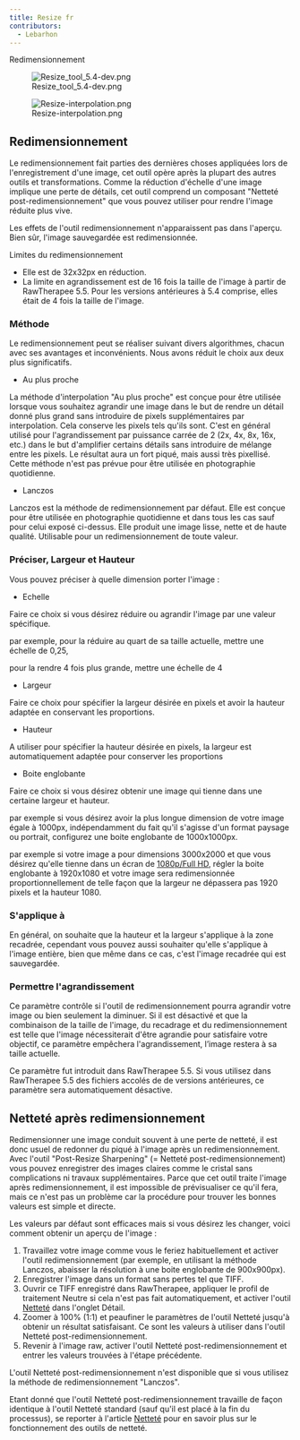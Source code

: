 ```yaml
---
title: Resize fr
contributors:
  - Lebarhon
---
```


<div class="pagetitle">

Redimensionnement

</div>

<figure>
<img src="/images/Resize_tool_5.4-dev.png" title="Resize_tool_5.4-dev.png" />
<figcaption>Resize_tool_5.4-dev.png</figcaption>
</figure>

<figure>
<img src="/images/Resize-interpolation.png" title="Resize-interpolation.png" />
<figcaption>Resize-interpolation.png</figcaption>
</figure>

## Redimensionnement

Le redimensionnement fait parties des dernières choses appliquées lors
de l'enregistrement d'une image, cet outil opère après la plupart des
autres outils et transformations. Comme la réduction d'échelle d'une
image implique une perte de détails, cet outil comprend un composant
"Netteté post-redimensionnement" que vous pouvez utiliser pour rendre
l'image réduite plus vive.

Les effets de l'outil redimensionnement n'apparaissent pas dans
l'aperçu. Bien sûr, l'image sauvegardée est redimensionnée.

Limites du redimensionnement

- Elle est de 32x32px en réduction.
- La limite en agrandissement est de 16 fois la taille de l'image à
  partir de RawTherapee 5.5. Pour les versions antérieures à 5.4
  comprise, elles était de 4 fois la taille de l'image.

### Méthode

Le redimensionnement peut se réaliser suivant divers algorithmes, chacun
avec ses avantages et inconvénients. Nous avons réduit le choix aux deux
plus significatifs.

- Au plus proche

  
La méthode d'interpolation "Au plus proche" est conçue pour être
utilisée lorsque vous souhaitez agrandir une image dans le but de rendre
un détail donné plus grand sans introduire de pixels supplémentaires par
interpolation. Cela conserve les pixels tels qu'ils sont. C'est en
général utilisé pour l'agrandissement par puissance carrée de 2 (2x, 4x,
8x, 16x, etc.) dans le but d'amplifier certains détails sans introduire
de mélange entre les pixels. Le résultat aura un fort piqué, mais aussi
très pixellisé. Cette méthode n'est pas prévue pour être utilisée en
photographie quotidienne.

- Lanczos

  
Lanczos est la méthode de redimensionnement par défaut. Elle est conçue
pour être utilisée en photographie quotidienne et dans tous les cas sauf
pour celui exposé ci-dessus. Elle produit une image lisse, nette et de
haute qualité. Utilisable pour un redimensionnement de toute valeur.

### Préciser, Largeur et Hauteur

Vous pouvez préciser à quelle dimension porter l'image :

- Echelle

  
Faire ce choix si vous désirez réduire ou agrandir l'image par une
valeur spécifique.

par exemple, pour la réduire au quart de sa taille actuelle, mettre une
échelle de 0,25,

pour la rendre 4 fois plus grande, mettre une échelle de 4

- Largeur

  
Faire ce choix pour spécifier la largeur désirée en pixels et avoir la
hauteur adaptée en conservant les proportions.

- Hauteur

  
A utiliser pour spécifier la hauteur désirée en pixels, la largeur est
automatiquement adaptée pour conserver les proportions

- Boite englobante

  
Faire ce choix si vous désirez obtenir une image qui tienne dans une
certaine largeur et hauteur.

par exemple si vous désirez avoir la plus longue dimension de votre
image égale à 1000px, indépendamment du fait qu'il s'agisse d'un format
paysage ou portrait, configurez une boite englobante de 1000x1000px.

par exemple si votre image a pour dimensions 3000x2000 et que vous
désirez qu'elle tienne dans un écran de [1080p/Full
HD](https://fr.wikipedia.org/wiki/1080p), régler la boite englobante à
1920x1080 et votre image sera redimensionnée proportionnellement de
telle façon que la largeur ne dépassera pas 1920 pixels et la hauteur
1080.

### S'applique à

En général, on souhaite que la hauteur et la largeur s'applique à la
zone recadrée, cependant vous pouvez aussi souhaiter qu'elle s'applique
à l'image entière, bien que même dans ce cas, c'est l'image recadrée qui
est sauvegardée.

### Permettre l'agrandissement

Ce paramètre contrôle si l'outil de redimensionnement pourra agrandir
votre image ou bien seulement la diminuer. Si il est désactivé et que la
combinaison de la taille de l'image, du recadrage et du
redimensionnement est telle que l'image nécessiterait d'être agrandie
pour satisfaire votre objectif, ce paramètre empêchera l'agrandissement,
l’image restera à sa taille actuelle.

Ce paramètre fut introduit dans RawTherapee 5.5. Si vous utilisez dans
RawTherapee 5.5 des fichiers accolés de de versions antérieures, ce
paramètre sera automatiquement désactive.

## Netteté après redimensionnement

Redimensionner une image conduit souvent à une perte de netteté, il est
donc usuel de redonner du piqué à l'image après un redimensionnement.
Avec l'outil "Post-Resize Sharpening" (= Netteté post-redimensionnement)
vous pouvez enregistrer des images claires comme le cristal sans
complications ni travaux supplémentaires. Parce que cet outil traite
l'image après redimensionnement, il est impossible de prévisualiser ce
qu'il fera, mais ce n'est pas un problème car la procédure pour trouver
les bonnes valeurs est simple et directe.

Les valeurs par défaut sont efficaces mais si vous désirez les changer,
voici comment obtenir un aperçu de l'image :

1.  Travaillez votre image comme vous le feriez habituellement et
    activer l'outil redimensionnement (par exemple, en utilisant la
    méthode Lanczos, abaisser la résolution à une boite englobante de
    900x900px).
2.  Enregistrer l'image dans un format sans pertes tel que TIFF.
3.  Ouvrir ce TIFF enregistré dans RawTherapee, appliquer le profil de
    traitement Neutre si cela n'est pas fait automatiquement, et activer
    l'outil [Netteté](sharpening/fr) dans l'onglet Détail.
4.  Zoomer à 100% (1:1) et peaufiner le paramètres de l'outil Netteté
    jusqu'à obtenir un résultat satisfaisant. Ce sont les valeurs à
    utiliser dans l'outil Netteté post-redimensionnement.
5.  Revenir à l'image raw, activer l'outil Netteté
    post-redimensionnement et entrer les valeurs trouvées à l'étape
    précédente.

L'outil Netteté post-redimensionnement n'est disponible que si vous
utilisez la méthode de redimensionnement "Lanczos".

Etant donné que l'outil Netteté post-redimensionnement travaille de
façon identique à l'outil Netteté standard (sauf qu'il est placé à la
fin du processus), se reporter à l'article
[Netteté](sharpening/fr) pour en savoir plus sur le
fonctionnement des outils de netteté.
